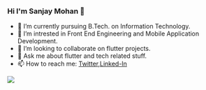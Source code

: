 ### Hi I'm Sanjay Mohan 👋



- 🔭 I’m currently pursuing B.Tech. on Information Technology.
- 🌱 I’m intrested in Front End Engineering and Mobile Application Development.
- 👯 I’m looking to collaborate on flutter projects.
- 💬 Ask me about flutter and tech related stuff.
- 📫 How to reach me: [Twitter](https://twitter.com/codebysanjay),[Linked-In](linkedin.com/in/sanjay-mohan-gecb)




<img src="https://github-readme-stats.vercel.app/api?username=codebysanjay&&show_icons=true&title_color=ffffff&icon_color=bb2acf&text_color=daf7dc&bg_color=191919"/>
